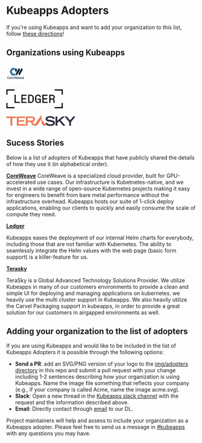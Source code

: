 # Kubeapps Adopters

If you're using Kubeapps and want to add your organization to this list, follow [these directions](#adding-your-organization-to-the-list-of-adopters)!

## Organizations using Kubeapps

<a href="https://www.coreweave.com/" border="0" target="_blank"><img alt="CoreWeave" src="./site/content/docs/latest/img/adopters/coreweave.svg" height="50"></a>

<a href="https://www.ledger.com/" border="0" target="_blank"><img alt="Ledger" src="./site/content/docs/latest/img/adopters/ledger.svg" height="50"></a>

<a href="https://www.terasky.com/" border="0" target="_blank"><img alt="Terasky" src="./site/content/docs/latest/img/adopters/terasky.svg" height="30"></a>

## Sucess Stories

Below is a list of adopters of Kubeapps that have publicly shared the details of how they use it (in alphabetical order).

**[CoreWeave](https://www.coreweave.com/)**
CoreWeave is a specialized cloud provider, built for GPU-accelerated use cases. Our infrastructure is Kubetnetes-native, and we invest in a wide range of open-source Kubernetes projects making it easy for engineers to benefit from bare metal performance without the infrastructure overhead. Kubeapps hosts our suite of 1-click deploy applications, enabling our clients to quickly and easily consume the scale of compute they need.

**[Ledger](https://www.ledger.com/)**

Kubeapps eases the deployment of our internal Helm charts for everybody, including those that are not familiar with Kubernetes. The ability to seamlessly integrate the Helm values with the web page (basic form support) is a killer-feature for us.

**[Terasky](https://www.terasky.com/)**

TeraSky is a Global Advanced Technology Solutions Provider. We utilize Kubeapps in many of our customers environments to provide a clean and simple UI for deploying and managing applications on kubernetes. we heavily use the multi cluster support in Kubeapps. We also heavily utilize the Carvel Packaging support in kubeapps, in order to provide a great solution for our customers in airgapped environments as well.

## Adding your organization to the list of adopters

If you are using Kubeapps and would like to be included in the list of Kubeapps Adopters it is possible through the following options:

- **Send a PR**: add an SVG/PNG version of your logo to the [img/adopters directory](./site/content/docs/latest/img/adopters/) in this repo and submit a pull request with your change including 1-2 sentences describing how your organization is using Kubeapps. Name the image file something that reflects your company (e.g., if your company is called Acme, name the image acme.svg).
- **Slack**: Open a new thread in the [Kubeapps slack channel](https://kubernetes.slack.com/messages/kubeapps) with the request and the information described above.
- **Email**: Directly contact through [email](mailto:tanzu-kubeapps-team@vmware.com) to our DL.

Project maintainers will help and assess to include your organization as a Kubeapps adopter. Please feel free to send us a message in [#kubeapps](https://kubernetes.slack.com/messages/kubeapps) with any questions you may have.
